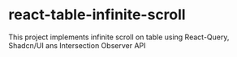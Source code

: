 # react-table-infinite-scroll
This project implements infinite scroll on table using React-Query, Shadcn/UI ans Intersection Observer API 

